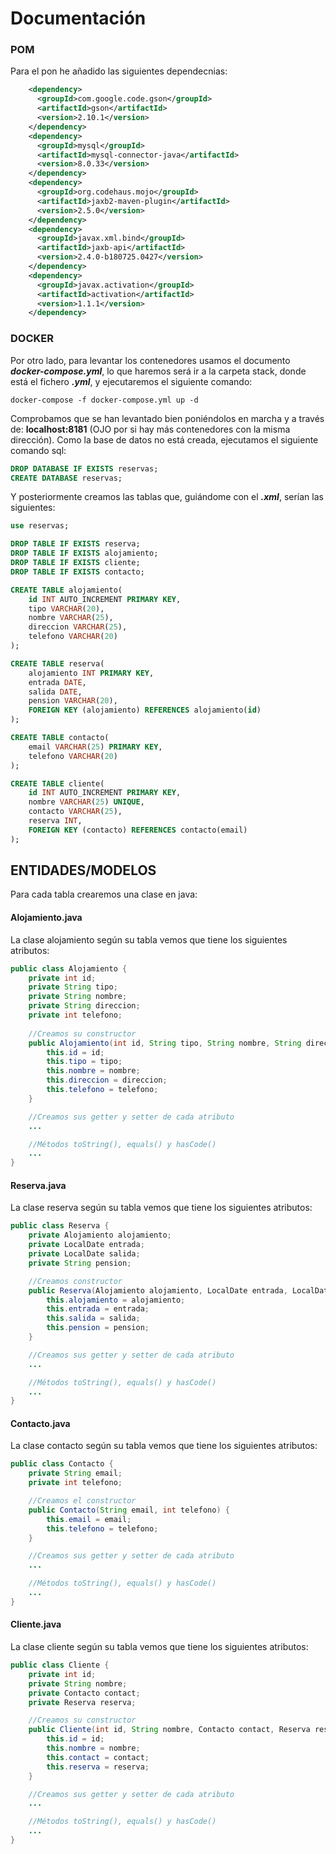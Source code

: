 # Documentación

### POM

Para el pon he añadido las siguientes dependecnias:

```xml
    <dependency>
      <groupId>com.google.code.gson</groupId>
      <artifactId>gson</artifactId>
      <version>2.10.1</version>
    </dependency>
    <dependency>
      <groupId>mysql</groupId>
      <artifactId>mysql-connector-java</artifactId>
      <version>8.0.33</version>
    </dependency>
    <dependency>
      <groupId>org.codehaus.mojo</groupId>
      <artifactId>jaxb2-maven-plugin</artifactId>
      <version>2.5.0</version>
    </dependency>
    <dependency>
      <groupId>javax.xml.bind</groupId>
      <artifactId>jaxb-api</artifactId>
      <version>2.4.0-b180725.0427</version>
    </dependency>
    <dependency>
      <groupId>javax.activation</groupId>
      <artifactId>activation</artifactId>
      <version>1.1.1</version>
    </dependency>
```

### DOCKER
 Por otro lado, para levantar los contenedores usamos el documento ***docker-compose.yml***, lo que haremos será ir a la carpeta stack, donde está el fichero ***.yml***, y ejecutaremos el siguiente comando:

 ```
 docker-compose -f docker-compose.yml up -d
 ```

 Comprobamos que se han levantado bien poniéndolos en marcha y a través de: **localhost:8181** (OJO por si hay más contenedores con la misma dirección). Como la base de datos no está creada, ejecutamos el siguiente comando sql:

```sql
DROP DATABASE IF EXISTS reservas;
CREATE DATABASE reservas;
```

Y posteriormente creamos las tablas que, guiándome con el ***.xml***, serían las siguientes:

```sql
use reservas;

DROP TABLE IF EXISTS reserva;
DROP TABLE IF EXISTS alojamiento;
DROP TABLE IF EXISTS cliente;
DROP TABLE IF EXISTS contacto;

CREATE TABLE alojamiento(
    id INT AUTO_INCREMENT PRIMARY KEY,
    tipo VARCHAR(20),
    nombre VARCHAR(25),
    direccion VARCHAR(25),
    telefono VARCHAR(20)
);

CREATE TABLE reserva(
    alojamiento INT PRIMARY KEY,
    entrada DATE,
    salida DATE,
    pension VARCHAR(20),
    FOREIGN KEY (alojamiento) REFERENCES alojamiento(id)
);

CREATE TABLE contacto(
    email VARCHAR(25) PRIMARY KEY,
    telefono VARCHAR(20)
);

CREATE TABLE cliente(
    id INT AUTO_INCREMENT PRIMARY KEY,
    nombre VARCHAR(25) UNIQUE, 
    contacto VARCHAR(25), 
    reserva INT,
    FOREIGN KEY (contacto) REFERENCES contacto(email)
);
```

## ENTIDADES/MODELOS

Para cada tabla crearemos una clase en java:

#### Alojamiento.java

La clase alojamiento según su tabla vemos que tiene los siguientes atributos:

```java
public class Alojamiento {
    private int id;
    private String tipo;
    private String nombre;
    private String direccion;
    private int telefono;
    
    //Creamos su constructor
    public Alojamiento(int id, String tipo, String nombre, String direccion, int telefono) {
        this.id = id;
        this.tipo = tipo;
        this.nombre = nombre;
        this.direccion = direccion;
        this.telefono = telefono;
    }

    //Creamos sus getter y setter de cada atributo
    ...

    //Métodos toString(), equals() y hasCode()
    ...
}
```

#### Reserva.java

La clase reserva según su tabla vemos que tiene los siguientes atributos:

```java
public class Reserva {
    private Alojamiento alojamiento;
    private LocalDate entrada;
    private LocalDate salida;
    private String pension;

    //Creamos constructor
    public Reserva(Alojamiento alojamiento, LocalDate entrada, LocalDate salida, String pension) {
        this.alojamiento = alojamiento;
        this.entrada = entrada;
        this.salida = salida;
        this.pension = pension;
    }

    //Creamos sus getter y setter de cada atributo
    ...

    //Métodos toString(), equals() y hasCode()
    ...
}
```

#### Contacto.java

La clase contacto según su tabla vemos que tiene los siguientes atributos:

```java
public class Contacto {
    private String email;
    private int telefono;

    //Creamos el constructor
    public Contacto(String email, int telefono) {
        this.email = email;
        this.telefono = telefono;
    }

    //Creamos sus getter y setter de cada atributo
    ...

    //Métodos toString(), equals() y hasCode()
    ...
}
```

#### Cliente.java

La clase cliente según su tabla vemos que tiene los siguientes atributos:

```java
public class Cliente {
    private int id;
    private String nombre;
    private Contacto contact;
    private Reserva reserva;

    //Creamos su constructor
    public Cliente(int id, String nombre, Contacto contact, Reserva reserva) {
        this.id = id;
        this.nombre = nombre;
        this.contact = contact;
        this.reserva = reserva;
    }

    //Creamos sus getter y setter de cada atributo
    ...

    //Métodos toString(), equals() y hasCode()
    ...
}
```